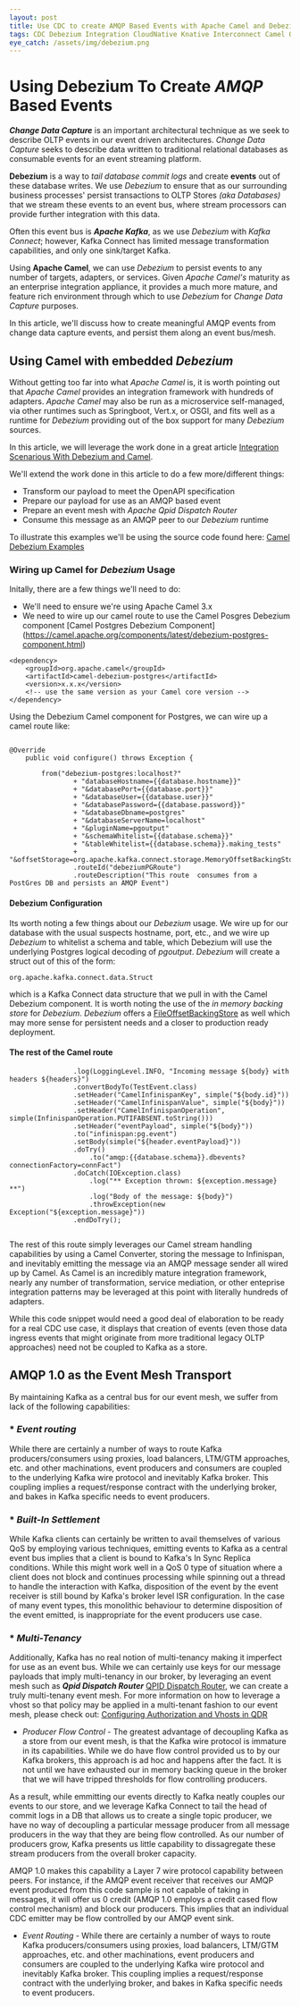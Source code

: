 ```yaml
---
layout: post
title: Use CDC to create AMQP Based Events with Apache Camel and Debezium
tags: CDC Debezium Integration CloudNative Knative Interconnect Camel QDR AMQP QpidDispatchRouter Kubernetes Openshift 
eye_catch: /assets/img/debezium.png
---
```


# Using Debezium To Create *AMQP* Based Events 

***Change Data Capture*** is an important architectural technique as we seek to describe OLTP events in our event driven architectures. *Change Data Capture* seeks to describe data written to traditional relational databases as consumable events for an event streaming platform.

**Debezium** is a way to *tail database commit logs* and create **events** out of these database writes. We use *Debezium* to ensure that as our surrounding business processes' persist transactions to OLTP Stores *(aka Databases)* that we stream these events to an event bus, where stream processors can provide further integration with this data. 

Often this event bus is ***Apache Kafka***, as we use *Debezium* with *Kafka Connect*; however, Kafka Connect has limited message transformation capabilities, and only one sink/target Kafka. 

Using **Apache Camel**, we can use *Debezium* to persist events to any number of targets, adapters, or services. Given *Apache Camel's* maturity as an enterprise integration appliance, it provides a much more mature, and feature rich environment through which to use *Debezium* for *Change Data Capture* purposes.  

In this article, we'll discuss how to create meaningful AMQP events from change data capture events, and persist them along an event bus/mesh. 

## Using Camel with embedded *Debezium*
Without getting too far into what *Apache Camel* is, it is worth pointing out that *Apache Camel* provides an integration framework with hundreds of adapters. *Apache Camel* may also be run as a microservice self-managed, via other runtimes such as Springboot, Vert.x, or OSGI, and fits well as a runtime for *Debezium* providing out of the box support for many *Debezium* sources. 

In this article, we will leverage the work done in a great article [Integration Scenarious With Debezium and Camel](https://debezium.io/blog/2020/02/19/debezium-camel-integration/). 

We'll extend the work done in this article to do a few more/different things: 
* Transform our payload to meet the OpenAPI specification 
* Prepare our payload for use as an AMQP based event 
* Prepare an event mesh with *Apache Qpid Dispatch Router* 
* Consume this message as an AMQP peer to our *Debezium* runtime 

To illustrate this examples we'll be using the source code found here: [Camel Debezium Examples](https://github.com/mike-costello/camel-debezium-examples)

### Wiring up Camel for *Debezium* Usage

Initally, there are a few things we'll need to do: 
* We'll need to ensure we're using Apache Camel 3.x
* We need to wire up our camel route to use the Camel Posgres Debezium component [Camel Postgres Debezium Component] (https://camel.apache.org/components/latest/debezium-postgres-component.html)

```
<dependency>
    <groupId>org.apache.camel</groupId>
    <artifactId>camel-debezium-postgres</artifactId>
    <version>x.x.x</version>
    <!-- use the same version as your Camel core version -->
</dependency>
```

Using the Debezium Camel component for Postgres, we can wire up a camel route like: 

```

@Override
	public void configure() throws Exception {
		
		from("debezium-postgres:localhost?"
                + "databaseHostname={{database.hostname}}"
                + "&databasePort={{database.port}}"
                + "&databaseUser={{database.user}}"
                + "&databasePassword={{database.password}}"
                + "&databaseDbname=postgres"
                + "&databaseServerName=localhost"
                + "&pluginName=pgoutput"
                + "&schemaWhitelist={{database.schema}}"
                + "&tableWhitelist={{database.schema}}.making_tests"
                + "&offsetStorage=org.apache.kafka.connect.storage.MemoryOffsetBackingStore")
                .routeId("debeziumPGRoute")
                .routeDescription("This route  consumes from a PostGres DB and persists an AMQP Event")

```

#### Debezium Configuration 

Its worth noting a few things about our *Debezium* usage. We wire up for our database with the usual suspects hostname, port, etc., and we wire up *Debezium* to whitelist a schema and table, which Debezium will use the underlying Postgres logical decoding of *pgoutput*. *Debezium* will create a struct out of this of the form: 

```
org.apache.kafka.connect.data.Struct
```

which is a Kafka Connect data structure that we pull in with the Camel Debezium component. It is worth noting the use of the *in memory backing store* for *Debezium*. *Debezium* offers a [FileOffsetBackingStore](https://github.com/a0x8o/kafka/blob/master/connect/runtime/src/main/java/org/apache/kafka/connect/storage/FileOffsetBackingStore.java) as well which may more sense for persistent needs and a closer to production ready deployment. 

#### The rest of the Camel route

````
                .log(LoggingLevel.INFO, "Incoming message ${body} with headers ${headers}")
                .convertBodyTo(TestEvent.class)
                .setHeader("CamelInfinispanKey", simple("${body.id}"))
                .setHeader("CamelInfinispanValue", simple("${body}"))
                .setHeader("CamelInfinispanOperation", simple(InfinispanOperation.PUTIFABSENT.toString()))
                .setHeader("eventPayload", simple("${body}"))
                .to("infinispan:pg.event")
                .setBody(simple("${header.eventPayload}"))
                .doTry()
                	.to("amqp:{{database.schema}}.dbevents?connectionFactory=connFact")
                .doCatch(IOException.class)
                	.log("** Exception thrown: ${exception.message} **")
                	.log("Body of the message: ${body}")
                	.throwException(new Exception("${exception.message}"))
                .endDoTry();
		
````
The rest of this route simply leverages our Camel stream handling capabilities by using a Camel Converter, storing the message to Infinispan, and inevitably emitting the message via an AMQP message sender all wired up by Camel. As Camel is an incredibly mature integration framework, nearly any number of transformation, service mediation, or other enteprise integration patterns may be leveraged at this point with literally hundreds of adapters. 

While this code snippet would need a good deal of elaboration to be ready for a real CDC use case, it displays that creation of events (even those data ingress events that might originate from more traditional legacy OLTP approaches) need not be coupled to Kafka as a store.

## AMQP 1.0 as the Event Mesh Transport  

By maintaining Kafka as a central bus for our event mesh, we suffer from lack of the following capabilities: 
### * *Event routing* 
While there are certainly a number of ways to route Kafka producers/consumers using proxies, load balancers, LTM/GTM approaches, etc. and other machinations, event producers and consumers are coupled to the underlying Kafka wire protocol and inevitably Kafka broker. This coupling implies a request/response contract with the underlying broker, and bakes in Kafka specific needs to event producers. 

### * *Built-In Settlement* 
While Kafka clients can certainly be written to avail themselves of various QoS by employing various techniques, emitting events to Kafka as a central event bus implies that a client is bound to Kafka's In Sync Replica conditions. While this might work well in a QoS 0 type of situation where a client does not block and continues processing while spinning out a thread to handle the interaction with Kafka, disposition of the event by the event receiver is still bound by Kafka's broker level ISR configuration. In the case of many event types, this monolithic behaviour to determine disposition of the event emitted, is inappropriate for the event producers use case.

### * *Multi-Tenancy*  
Additionally, Kafka has no real notion of multi-tenancy making it imperfect for use as an event bus. While we can certainly use keys for our message payloads that imply multi-tenancy in our broker, by leveraging an event mesh such as ***Qpid Dispatch Router*** [QPID Dispatch Router](https://qpid.apache.org/components/dispatch-router/index.html), we can create a truly multi-tenany event mesh. For more information on how to leverage a vhost so that policy may be applied in a multi-tenant fashion to our event mesh, please check out: [Configuring Authorization and Vhosts in QDR](https://qpid.apache.org/releases/qpid-dispatch-1.11.0/user-guide/index.html#configuring-authorization-qdr)
* *Producer Flow Control* - The greatest advantage of decoupling Kafka as a store from our event mesh, is that the Kafka wire protocol is immature in its capabilities. While we do have flow control provided us to by our Kafka brokers, this approach is ad hoc and happens after the fact. It is not until we have exhausted our in memory backing queue in the broker that we will have tripped thresholds for flow controlling producers. 

As a result, while emmitting our events directly to Kafka neatly couples our events to our store, and we leverage Kafka Connect to tail the head of commit logs in a DB that allows us to create a single topic producer, we have no way of decoupling a particular message producer from all message producers in the way that they are being flow controlled. As our number of producers grow, Kafka presents us little capability to dissagregate these stream producers from the overall broker capacity. 
 
AMQP 1.0 makes this capability a Layer 7 wire protocol capability between peers. For instance, if the AMQP event receiver that receives our AMQP event produced from this code sample is not capable of taking in messages, it will offer us 0 credit (AMQP 1.0 employs a credit cased flow control mechanism) and block our producers. This implies that an individual CDC emitter may be flow controlled by our AMQP event sink. 
* *Event Routing* - While there are certainly a number of ways to route Kafka producers/consumers using proxies, load balancers, LTM/GTM approaches, etc. and other machinations, event producers and consumers are coupled to the underlying Kafka wire protocol and inevitably Kafka broker. This coupling implies a request/response contract with the underlying broker, and bakes in Kafka specific needs to event producers. 
